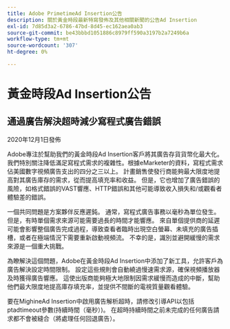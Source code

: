 ```yaml
---
title: Adobe PrimetimeAd Insertion公告
description: 關於黃金時段最新特寫發佈及其他相關新聞的公告Ad Insertion
exl-id: 7d85d3a2-6786-47bd-8d45-ec162aea0ab3
source-git-commit: be43bbbd1051886c8979ff590a3197b2a7249b6a
workflow-type: tm+mt
source-wordcount: '307'
ht-degree: 0%

---
```


# 黃金時段Ad Insertion公告

## 通過廣告解決超時減少寫程式廣告錯誤

2020年12月1日發佈

Adobe專注於幫助我們的黃金時段Ad Insertion客戶將其廣告存貨貨幣化最大化。 我們特別關注降低滿足寫程式需求的複雜性。根據eMarketer的資料，寫程式需求佔美國數字視頻廣告支出的四分之三以上。 計畫銷售使發行商能夠最大限度地提高對其廣告庫存的需求，從而提高填充率和收益。 但是，它也增加了廣告錯誤的風險，如格式錯誤的VAST響應、HTTP錯誤和其他可能導致收入損失和/或觀看者體驗差的錯誤。

一個共同問題是方案夥伴反應遲鈍。 通常，寫程式廣告事務以毫秒為單位發生。 但是，有時單個需求來源可能需要過長的時間才能響應。 來自單個提供商的延遲可能會影響整個廣告完成過程，導致查看者臨時出現空白螢幕、未填充的廣告插槽，或者在極端情況下需要重新啟動視頻流。 不幸的是，識別並避開緩慢的需求來源是一個重大挑戰。

為瞭解決這個問題，Adobe在黃金時段Ad Insertion中添加了新工具，允許客戶為廣告解決設定時間限制。 設定這些規則會自動繞過慢速需求源，確保視頻播放器及時獲得廣告響應。 這使出版商能夠極大地限制因需求緩慢而造成的中斷，幫助他們最大限度地提高庫存填充率，並提供不間斷的電視質量觀看體驗。

要在MighineAd Insertion中啟用廣告解析超時，請修改引導API以包括ptadtimeout參數(持續時間（毫秒）)。  在超時持續時間之前未完成的任何廣告請求都不會被縫合（將處理任何回退廣告）。
